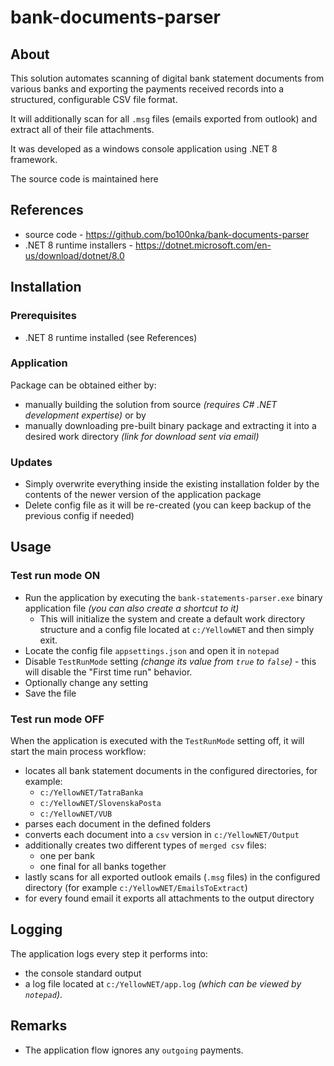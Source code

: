 # bank-documents-parser

## About
This solution automates scanning of digital bank statement documents from various banks and exporting the payments received records into a structured, configurable CSV file format.

It will additionally scan for all `.msg` files (emails exported from outlook) and extract all of their file attachments.

It was developed as a windows console application using .NET 8 framework.

The source code is maintained here

## References
* source code - https://github.com/bo100nka/bank-documents-parser
* .NET 8 runtime installers - https://dotnet.microsoft.com/en-us/download/dotnet/8.0

## Installation

### Prerequisites

* .NET 8 runtime installed (see References)

### Application

Package can be obtained either by:
* manually building the solution from source _(requires C# .NET development expertise)_ or by
* manually downloading pre-built binary package and extracting it into a desired work directory _(link for download sent via email)_

### Updates

* Simply overwrite everything inside the existing installation folder by the contents of the newer version of the application package
* Delete config file as it will be re-created (you can keep backup of the previous config if needed)

## Usage

### Test run mode ON
* Run the application by executing the `bank-statements-parser.exe` binary application file _(you can also create a shortcut to it)_
    * This will initialize the system and create a default work directory structure and a config file located at `c:/YellowNET` and then simply exit.
* Locate the config file `appsettings.json` and open it in `notepad`
* Disable `TestRunMode` setting _(change its value from `true` to `false`)_ - this will disable the "First time run" behavior.
* Optionally change any setting
* Save the file

### Test run mode OFF
When the application is executed with the `TestRunMode` setting off, it will start the main process workflow:
* locates all bank statement documents in the configured directories, for example:
    * `c:/YellowNET/TatraBanka`
    * `c:/YellowNET/SlovenskaPosta`
    * `c:/YellowNET/VUB`
* parses each document in the defined folders
* converts each document into a `csv` version in `c:/YellowNET/Output`
* additionally creates two different types of `merged csv` files:
    * one per bank
    * one final for all banks together
* lastly scans for all exported outlook emails (`.msg` files) in the configured directory (for example `c:/YellowNET/EmailsToExtract`)
* for every found email it exports all attachments to the output directory


## Logging
The application logs every step it performs into:
* the console standard output
* a log file located at `c:/YellowNET/app.log` _(which can be viewed by `notepad`)_.

## Remarks
* The application flow ignores any `outgoing` payments.
